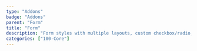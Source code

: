 ```yaml
---
type: "Addons"
badge: "Addons"
parent: "Form"
title: "Form"
description: "Form styles with multiple layouts, custom checkbox/radio, and more."
categories: ["100-Core"]
---
```

